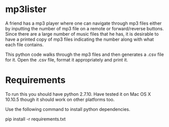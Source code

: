 # mp3lister
A friend has a mp3 player where one can navigate through mp3 files either by inputting the number
of mp3 file on a remote or forward/reverse buttons. Since there are a large number of music files that he has, it is desirable
to have a printed copy of mp3 files indicating the number along with what each file contains.

This python code walks through the mp3 files and then generates a .csv file for it. Open the .csv file, format it appropriately and print it.


# Requirements

To run this you should have python 2.7.10. Have tested it on Mac OS X 10.10.5 though it should work on other platforms too.

Use the following command to install python dependencies.

pip install -r requirements.txt
